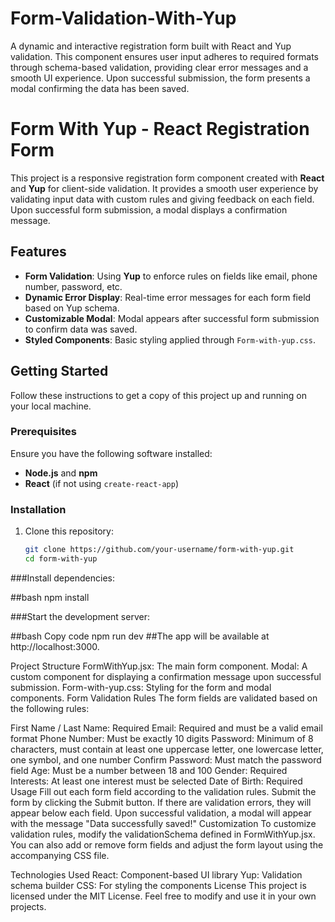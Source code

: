 # Form-Validation-With-Yup
A dynamic and interactive registration form built with React and Yup validation. This component ensures user input adheres to required formats through schema-based validation, providing clear error messages and a smooth UI experience. Upon successful submission, the form presents a modal confirming the data has been saved.

# Form With Yup - React Registration Form

This project is a responsive registration form component created with **React** and **Yup** for client-side validation. It provides a smooth user experience by validating input data with custom rules and giving feedback on each field. Upon successful form submission, a modal displays a confirmation message.

## Features

- **Form Validation**: Using **Yup** to enforce rules on fields like email, phone number, password, etc.
- **Dynamic Error Display**: Real-time error messages for each form field based on Yup schema.
- **Customizable Modal**: Modal appears after successful form submission to confirm data was saved.
- **Styled Components**: Basic styling applied through `Form-with-yup.css`.

## Getting Started

Follow these instructions to get a copy of this project up and running on your local machine.

### Prerequisites

Ensure you have the following software installed:

- **Node.js** and **npm**
- **React** (if not using `create-react-app`)

### Installation

1. Clone this repository:
   ```bash
   git clone https://github.com/your-username/form-with-yup.git
   cd form-with-yup

###Install dependencies:

##bash
npm install

###Start the development server:

##bash
Copy code
npm run dev
##The app will be available at http://localhost:3000.

Project Structure
FormWithYup.jsx: The main form component.
Modal: A custom component for displaying a confirmation message upon successful submission.
Form-with-yup.css: Styling for the form and modal components.
Form Validation Rules
The form fields are validated based on the following rules:

First Name / Last Name: Required
Email: Required and must be a valid email format
Phone Number: Must be exactly 10 digits
Password: Minimum of 8 characters, must contain at least one uppercase letter, one lowercase letter, one symbol, and one number
Confirm Password: Must match the password field
Age: Must be a number between 18 and 100
Gender: Required
Interests: At least one interest must be selected
Date of Birth: Required
Usage
Fill out each form field according to the validation rules.
Submit the form by clicking the Submit button.
If there are validation errors, they will appear below each field.
Upon successful validation, a modal will appear with the message "Data successfully saved!"
Customization
To customize validation rules, modify the validationSchema defined in FormWithYup.jsx. You can also add or remove form fields and adjust the form layout using the accompanying CSS file.

Technologies Used
React: Component-based UI library
Yup: Validation schema builder
CSS: For styling the components
License
This project is licensed under the MIT License. Feel free to modify and use it in your own projects.
